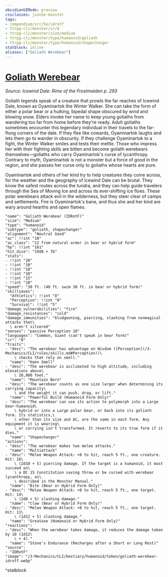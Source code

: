```yaml
---
obsidianUIMode: preview
cssclasses: json5e-monster
tags:
- compendium/src/5e/idrotf
- ttrpg-cli/monster/cr/8
- ttrpg-cli/monster/size/medium
- ttrpg-cli/monster/type/humanoid/goliath
- ttrpg-cli/monster/type/humanoid/shapechanger
statblock: inline
aliases: ["Goliath Werebear"]
---
```

# [Goliath Werebear](3-Mechanics\CLI\bestiary\humanoid/goliath-werebear-idrotf.md)
*Source: Icewind Dale: Rime of the Frostmaiden p. 293*  

Goliath legends speak of a creature that prowls the far reaches of Icewind Dale, known as Oyaminartok the Winter Walker. She can take the form of either a polar bear or a hulking, bipedal shape obscured by wind and blowing snow. Elders invoke her name to keep young goliaths from wandering too far from home before they're ready. Adult goliaths sometimes encounter this legendary individual in their travels to the far-flung corners of the dale. If they flee like cowards, Oyaminartok laughs and lets them go to wander in obscurity. If they challenge Oyaminartok to a fight, the Winter Walker smiles and tests their mettle. Those who impress her with their fighting skills are bitten and become goliath werebears themselves—goliaths who carry Oyaminartok's curse of lycanthropy. Contrary to myth, Oyaminartok is not a monster but a force of good in the region, and she passes her curse only to goliaths whose hearts are pure.

Oyaminartok and others of her kind try to help creatures they come across, for the weather and the geography of Icewind Dale can be brutal. They know the safest routes across the tundra, and they can help guide travelers through the Sea of Moving Ice and across its ever-shifting ice floes. These polar werebears attack evil in the wilderness, but they steer clear of camps and settlements. Fire is Oyaminartok's bane, and thus she and her kind are wary around hearths and open flames.

```statblock
"name": "Goliath Werebear (IDRotF)"
"size": "Medium"
"type": "humanoid"
"subtype": "goliath, shapechanger"
"alignment": "Neutral Good"
"ac": !!int "10"
"ac_class": "12 from natural armor in bear or hybrid form"
"hp": !!int "161"
"hit_dice": "19d8 + 76"
"stats":
- !!int "20"
- !!int "10"
- !!int "18"
- !!int "10"
- !!int "15"
- !!int "10"
"speed": "30 ft. (40 ft. swim 30 ft. in bear or hybrid form)"
"skillsaves":
  "Athletics": !!int "8"
  "Perception": !!int "8"
  "Survival": !!int "5"
"damage_vulnerabilities": "fire"
"damage_resistances": "cold"
"damage_immunities": "bludgeoning, piercing, slashing from nonmagical attacks that\
  \ aren't silvered"
"senses": "passive Perception 18"
"languages": "Common, Giant (can't speak in bear form)"
"cr": "8"
"traits":
- "desc": "The werebear has advantage on Wisdom ([Perception](/3-Mechanics/CLI/rules/skills.md#Perception))\
    \ checks that rely on smell."
  "name": "Keen Smell"
- "desc": "The werebear is acclimated to high altitude, including elevations above\
    \ 20,000 feet."
  "name": "Mountain Born"
- "desc": "The werebear counts as one size larger when determining its carrying capacity\
    \ and the weight it can push, drag, or lift."
  "name": "Powerful Build (Humanoid Form Only)"
- "desc": "The werebear can use its action to polymorph into a Large bear-humanoid\
    \ hybrid or into a Large polar bear, or back into its goliath form. Its statistics,\
    \ other than its size and AC, are the same in each form. Any equipment it is wearing\
    \ or carrying isn't transformed. It reverts to its true form if it dies."
  "name": "Shapechanger"
"actions":
- "desc": "The werebear makes two melee attacks."
  "name": "Multiattack"
- "desc": "Melee Weapon Attack: +8 to hit, reach 5 ft., one creature. Hit: 16\
    \ (2d10 + 5) piercing damage. If the target is a humanoid, it must succeed on\
    \ a DC 15 Constitution saving throw or be cursed with werebear lycanthropy, as\
    \ described in the Monster Manual."
  "name": "Bite (Bear or Hybrid Form Only)"
- "desc": "Melee Weapon Attack: +8 to hit, reach 5 ft., one target. Hit: 14\
    \ (2d8 + 5) slashing damage."
  "name": "Claw (Bear or Hybrid Form Only)"
- "desc": "Melee Weapon Attack: +8 to hit, reach 5 ft., one target. Hit: 11\
    \ (1d12 + 5) slashing damage."
  "name": "Greataxe (Humanoid or Hybrid Form Only)"
"reactions":
- "desc": "When the werebear takes damage, it reduces the damage taken by 10 (1d12\
    \ + 4)."
  "name": "Stone's Endurance (Recharges after a Short or Long Rest)"
"source":
- "IDRotF"
"image": "/3-Mechanics/CLI/bestiary/humanoid/token/goliath-werebear-idrotf.webp"
```
^statblock
